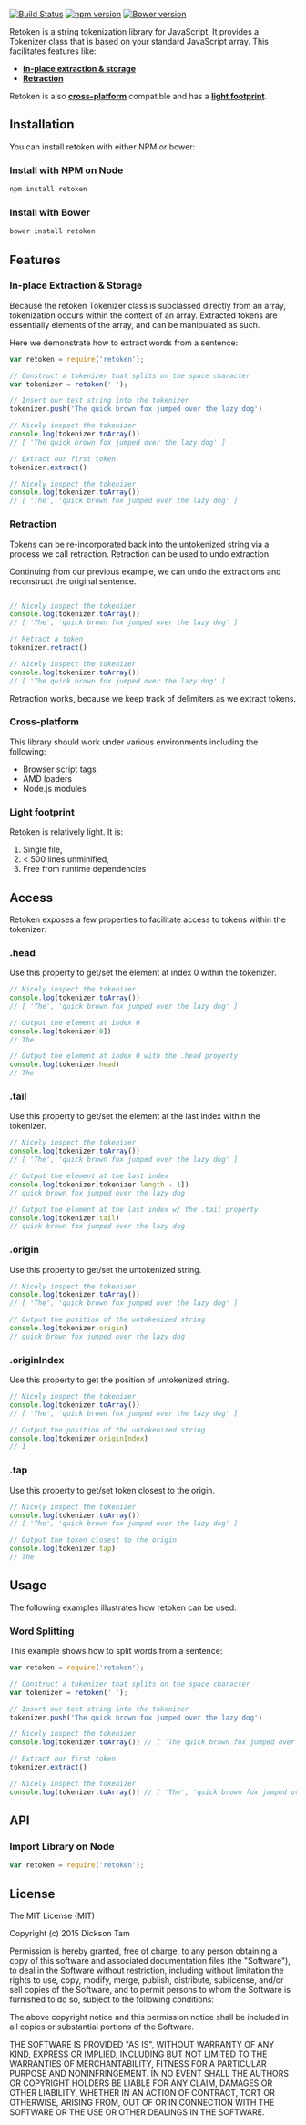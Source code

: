 [![Build Status](https://travis-ci.org/dicksont/retoken.svg?branch=master)](https://travis-ci.org/dicksont/retoken)
[![npm version](https://badge.fury.io/js/retoken.svg)](http://badge.fury.io/js/retoken)
[![Bower version](https://badge.fury.io/bo/retoken.svg)](http://badge.fury.io/bo/retoken)

Retoken is a string tokenization library for JavaScript. It provides a Tokenizer class that is based on your standard JavaScript array. This facilitates features like:

- **[In-place extraction & storage](#inplace)**
- **[Retraction](#retraction)**

Retoken is also **[cross-platform](#crossplatform)** compatible and has a **[light footprint](#footprint)**.


## Installation
You can install retoken with either NPM or bower:

### Install with NPM on Node
```javascript
npm install retoken
```

### Install with Bower
```javascript
bower install retoken
```


## Features

### <a name="inplace">In-place Extraction & Storage</a>
Because the retoken Tokenizer class is subclassed directly from an array, tokenization occurs within the context of an array. Extracted tokens are essentially elements of the array, and can be manipulated as such.

Here we demonstrate how to extract words from a sentence:

```javascript
var retoken = require('retoken');

// Construct a tokenizer that splits on the space character
var tokenizer = retoken(' ');

// Insert our test string into the tokenizer
tokenizer.push('The quick brown fox jumped over the lazy dog')

// Nicely inspect the tokenizer
console.log(tokenizer.toArray())
// [ 'The quick brown fox jumped over the lazy dog' ]

// Extract our first token
tokenizer.extract()

// Nicely inspect the tokenizer
console.log(tokenizer.toArray())
// [ 'The', 'quick brown fox jumped over the lazy dog' ]

```

### <a name="retraction">Retraction</a>
Tokens can be re-incorporated back into the untokenized string via a process
we call retraction. Retraction can be used to undo extraction.

Continuing from our previous example, we can undo the extractions and reconstruct
the original sentence.

```javascript

// Nicely inspect the tokenizer
console.log(tokenizer.toArray())
// [ 'The', 'quick brown fox jumped over the lazy dog' ]

// Retract a token
tokenizer.retract()

// Nicely inspect the tokenizer
console.log(tokenizer.toArray())
// [ 'The quick brown fox jumped over the lazy dog' ]

```

Retraction works, because we keep track of delimiters as we extract tokens.



### <a name="crossplatform">Cross-platform</a>
This library should work under various environments including the following:
* Browser script tags
* AMD loaders
* Node.js modules

###  <a name="footprint">Light footprint</a>
Retoken is relatively light. It is:

1. Single file,
2. < 500 lines unminified,
3. Free from runtime dependencies



## Access
Retoken exposes a few properties to facilitate access to tokens within the tokenizer:

### .head
Use this property to get/set the element at index 0 within the tokenizer.

```javascript
// Nicely inspect the tokenizer
console.log(tokenizer.toArray())    
// [ 'The', 'quick brown fox jumped over the lazy dog' ]

// Output the element at index 0
console.log(tokenizer[0])           
// The

// Output the element at index 0 with the .head property
console.log(tokenizer.head)         
// The


```

### .tail
Use this property to get/set the element at the last index within the tokenizer.


```javascript
// Nicely inspect the tokenizer
console.log(tokenizer.toArray())
// [ 'The', 'quick brown fox jumped over the lazy dog' ]

// Output the element at the last index
console.log(tokenizer[tokenizer.length - 1])
// quick brown fox jumped over the lazy dog

// Output the element at the last index w/ the .tail property
console.log(tokenizer.tail)
// quick brown fox jumped over the lazy dog

```


### .origin
Use this property to get/set the untokenized string.

```javascript
// Nicely inspect the tokenizer
console.log(tokenizer.toArray())
// [ 'The', 'quick brown fox jumped over the lazy dog' ]

// Output the position of the untokenized string
console.log(tokenizer.origin)
// quick brown fox jumped over the lazy dog

```

### .originIndex
Use this property to get the position of untokenized string.


```javascript
// Nicely inspect the tokenizer
console.log(tokenizer.toArray())
// [ 'The', 'quick brown fox jumped over the lazy dog' ]

// Output the position of the untokenized string
console.log(tokenizer.originIndex)
// 1

```


### .tap
Use this property to get/set token closest to the origin.


```javascript
// Nicely inspect the tokenizer
console.log(tokenizer.toArray())
// [ 'The', 'quick brown fox jumped over the lazy dog' ]

// Output the token closest to the origin
console.log(tokenizer.tap)
// The

```


## Usage
The following examples illustrates how retoken can be used:


### Word Splitting
This example shows how to split words from a sentence:

```javascript
var retoken = require('retoken');

// Construct a tokenizer that splits on the space character
var tokenizer = retoken(' ');

// Insert our test string into the tokenizer
tokenizer.push('The quick brown fox jumped over the lazy dog')

// Nicely inspect the tokenizer
console.log(tokenizer.toArray()) // [ 'The quick brown fox jumped over the lazy dog' ]

// Extract our first token
tokenizer.extract()

// Nicely inspect the tokenizer
console.log(tokenizer.toArray()) // [ 'The', 'quick brown fox jumped over the lazy dog' ]

```


## API

### Import Library on Node

```javascript
var retoken = require('retoken');

```



## License
The MIT License (MIT)

Copyright (c) 2015 Dickson Tam

Permission is hereby granted, free of charge, to any person obtaining a copy
of this software and associated documentation files (the "Software"), to deal
in the Software without restriction, including without limitation the rights
to use, copy, modify, merge, publish, distribute, sublicense, and/or sell
copies of the Software, and to permit persons to whom the Software is
furnished to do so, subject to the following conditions:

The above copyright notice and this permission notice shall be included in all
copies or substantial portions of the Software.

THE SOFTWARE IS PROVIDED "AS IS", WITHOUT WARRANTY OF ANY KIND, EXPRESS OR
IMPLIED, INCLUDING BUT NOT LIMITED TO THE WARRANTIES OF MERCHANTABILITY,
FITNESS FOR A PARTICULAR PURPOSE AND NONINFRINGEMENT. IN NO EVENT SHALL THE
AUTHORS OR COPYRIGHT HOLDERS BE LIABLE FOR ANY CLAIM, DAMAGES OR OTHER
LIABILITY, WHETHER IN AN ACTION OF CONTRACT, TORT OR OTHERWISE, ARISING FROM,
OUT OF OR IN CONNECTION WITH THE SOFTWARE OR THE USE OR OTHER DEALINGS IN THE
SOFTWARE.
